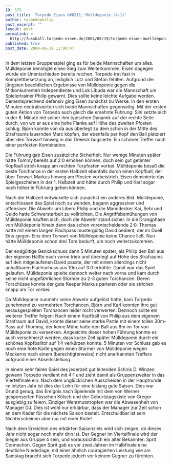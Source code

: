```yaml
---
ID: 575
post_title: 'Torpedo Eisen &#8211; Mülldeponie (4:1)'
author: torpedophilip
post_excerpt: ""
layout: post
permalink: >
  http://fussball.torpedo-eisen.de/2004/06/19/torpedo-eisen-muelldeponie-41/
published: true
post_date: 2004-06-19 11:00:47
---
```

In dem letzten Gruppenspiel ging es für beide Mannschaften um alles. Mülldeponie benötigte einen Sieg zum Weiterkommen, Eisen dagegen würde ein Unentschieden bereits reichen. Torpedo trat fast in Komplettbesetzung an, lediglich Lutz und Stefan fehlten. Aufgrund der jüngsten beachtlichen Ergebnisse von Mülldeponie gegen die Mitkonkurrenten Independiente und Lok Libuda war die Mannschaft um Spielertrainer Philip gewarnt. Dies sollte keine leichte Aufgabe werden. Dementsprechend defensiv ging Eisen zunächst zu Werke. In den ersten Minuten neutralisierten sich beide Mannschaften gegenseitig. Mit der ersten guten Aktion von Torpedo auch gleich die ersehnte Führung: Sini setzte sich in der 6. Minute mit seiner ihm typischen Dynamik auf der rechte Seite durch, von wo er aus eine hohe Flanke auf Höhe des zweiten Pfosten schlug. Björn konnte von da aus überlegt zu dem schon in der Mitte des Strafraums lauernden Marc köpfen, der ebenfalls per Kopf den Ball platziert über den Torwart hinweg in das Dreieck bugsierte. Ein schöner Treffer nach einer perfekten Kombination.

Die Führung gab Eisen zusätzliche Sicherheit. Nur wenige Minuten später hätte Tommy bereits auf 2:0 erhöhen können, doch sein gut getimter Kopfball strich knapp am rechten Torpfosten vorbei. Mülldeponie besaß die beste Torchance in der ersten Halbzeit ebenfalls durch einen Kopfball, der über Torwart Markus hinweg am Pfosten vorbeistrich. Eisen dominierte das Spielgeschehen in der 1. Halbzeit und hätte durch Philip und Karl sogar noch höher in Führung gehen können.

Nach der Halbzeit entwickelte sich zunächst ein anderes Bild. Mülldeponie, entschlossen das Spiel noch zu wenden, begann aggressiver und offensiver. Die Abwehr um Libero Philip und die Manndecker Kai, Sebi und Guido hatte Schwerstarbeit zu vollrichten. Die Angriffsbemühungen von Mülldeponie häuften sich, doch die Abwehr stand sicher. In die Drangphase von Mülldeponie hinein dann das schon vorentscheidende 2:0. Thomas hatte mit einem langen Flachpass mustergültig David bedient, der im Duell Eins-gegen-Eins dem Torwart von Mülldeponie keine Chance ließ. Nun hätte Mülldeponie schon drei Tore bedurft, um noch weiterzukommen.

Der endgültige Genickschuss dann 5 Minuten später, als Philip den Ball aus der eigenen Hälfte nach vorne trieb und überlegt auf Höhe des Strafraums auf den mitgelaufenen David passte, der mit einem allerdings nicht unhaltbaren Flachschuss aus 10m auf 3:0 erhöhte. Damit war das Spiel gelaufen. Mülldeponie spielte dennoch weiter nach vorne und kam durch seine nicht ungefährlichen Stürmer zu 2-3 guten Torchancen. Deren Torschüsse konnte der gute Keeper Markus parieren oder sie strichen knapp am Tor vorbei.

Da Mülldeponie nunmehr seine Abwehr aufgelöst hatte, kam Torpedo zunehmend zu vermehrten Torchancen. Björn und Karl konnten ihre gut herausgespielten Torchancen leider nicht verwerten. Dennoch sollte ein weiterer Treffer folgen: Nach einem Kopfball von Philip aus dem eigenem Strafraum auf David, krönte dieser seine starke Partie mit einem tollen 30m-Pass auf Thommy, der keine Mühe hatte den Ball aus 8m im Tor von Mülldeponie zu versenken. Angesichts dieser hohen Führung konnte es auch verschmerzt werden, dass kurze Zeit später Mülldeponie durch ein schönes Kopfballtor auf 1:4 verkürzen konnte. 5 Minuten vor Schluss gab es noch eine Rote Karte gegen einen Stürmer von Mülldeponie wegen Meckerns nach einem (berechtigterweise) nicht anerkannten Treffers aufgrund einer Abseitsstellung.

In einem sehr fairen Spiel des jederzeit gut leitenden Schiris D. Winzen gewann Torpedo verdient mit 4:1 und zieht damit als Gruppenzweiter in das Viertelfinale ein. Nach dem unglücklichen Ausscheiden in der Hauptrunde im letzten Jahr ist dies der Lohn für eine bislang gute Saison. Dies war Grund genug, das Ereignis nach Spielende mit dem von Werner gesponserten Fässchen Kölsch und der Geburtstagskiste von Gregor ausgiebig zu feiern. Einziger Wehrmutstropfen war die Abwesenheit von Manager DJ. Dies ist wohl nur erklärbar, dass der Manager zur Zeit schon an dem Kader für die nächste Saison bastelt. Entschuldbar ist sein Nichterscheinen aber nur mit einer Kiste!

Nach dem Erreichen des erklärten Saisonziels wird sich zeigen, ob dieses Jahr nicht sogar noch mehr drin ist. Der Gegner im Viertelfinale wird der Sieger aus Gruppe 4 sein, und voraussichtlich ein alter Bekannter: Sprit Connection. Gegen Sprit gab es vor zwei Jahren im Halbfinale eine deutliche Niederlage; mit einer ähnlich couragierten Leistung wie am Samstag braucht sich Torpedo jedoch vor keinem Gegner zu fürchten.